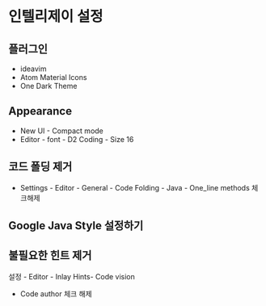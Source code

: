 # 인텔리제이 설정

## 플러그인

- ideavim
- Atom Material Icons
- One Dark Theme

## Appearance

- New UI - Compact mode
- Editor - font - D2 Coding - Size 16

## 코드 폴딩 제거

-  Settings - Editor - General - Code Folding - Java - One_line methods 체크해제

## Google Java Style 설정하기

## 불필요한 힌트 제거

설정 - Editor - Inlay Hints- Code vision

- Code author 체크 해제

